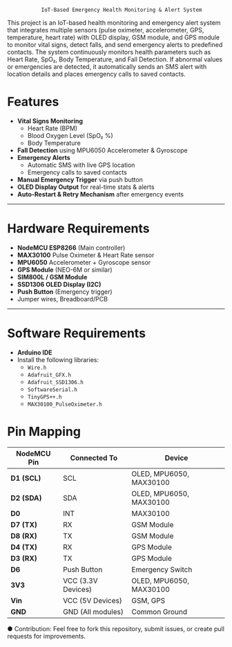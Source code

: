                IoT-Based Emergency Health Monitoring & Alert System
This project is an IoT-based health monitoring and emergency alert system that integrates multiple sensors (pulse oximeter, accelerometer, GPS, temperature, heart rate) with OLED display, GSM module, and GPS module to monitor vital signs, detect falls, and send emergency alerts to predefined contacts.
The system continuously monitors health parameters such as Heart Rate, SpO₂, Body Temperature, and Fall Detection. If abnormal values or emergencies are detected, it automatically sends an SMS alert with location details and places emergency calls to saved contacts.

# Features
- **Vital Signs Monitoring**  
  - Heart Rate (BPM)  
  - Blood Oxygen Level (SpO₂ %)  
  - Body Temperature  
- **Fall Detection** using MPU6050 Accelerometer & Gyroscope  
- **Emergency Alerts**  
  - Automatic SMS with live GPS location  
  - Emergency calls to saved contacts  
- **Manual Emergency Trigger** via push button  
- **OLED Display Output** for real-time stats & alerts  
- **Auto-Restart & Retry Mechanism** after emergency events  

---
# Hardware Requirements  
- **NodeMCU ESP8266** (Main controller)  
- **MAX30100** Pulse Oximeter & Heart Rate sensor  
- **MPU6050** Accelerometer + Gyroscope sensor  
- **GPS Module** (NEO-6M or similar)  
- **SIM800L / GSM Module**  
- **SSD1306 OLED Display (I2C)**  
- **Push Button** (Emergency trigger)  
- Jumper wires, Breadboard/PCB  

---
# Software Requirements  
- **Arduino IDE**  
- Install the following libraries:  
  - `Wire.h`  
  - `Adafruit_GFX.h`  
  - `Adafruit_SSD1306.h`  
  - `SoftwareSerial.h`  
  - `TinyGPS++.h`  
  - `MAX30100_PulseOximeter.h`  


# Pin Mapping
| NodeMCU Pin  | Connected To       | Device                  |
| ------------ | ------------------ | ----------------------- |
| **D1 (SCL)** | SCL                | OLED, MPU6050, MAX30100 |
| **D2 (SDA)** | SDA                | OLED, MPU6050, MAX30100 |
| **D0**       | INT                | MAX30100                |
| **D7 (TX)**  | RX                 | GSM Module              |
| **D8 (RX)**  | TX                 | GSM Module              |
| **D4 (TX)**  | RX                 | GPS Module              |
| **D3 (RX)**  | TX                 | GPS Module              |
| **D6**       | Push Button        | Emergency Switch        |
| **3V3**      | VCC (3.3V Devices) | OLED, MPU6050, MAX30100 |
| **Vin**      | VCC (5V Devices)   | GSM, GPS                |
| **GND**      | GND (All modules)  | Common Ground           |

● Contribution: Feel free to fork this repository, submit issues, or create pull requests for improvements.
